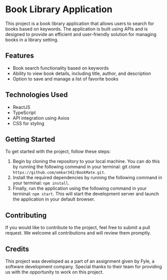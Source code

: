 # Book Library Application

This project is a book library application that allows users to search for books based on keywords. The application is built using APIs and is designed to provide an efficient and user-friendly solution for managing books in a library setting.

## Features

- Book search functionality based on keywords
- Ability to view book details, including title, author, and description
- Option to save and manage a list of favorite books

## Technologies Used

- ReactJS
- TypeScript
- API integration using Axios
- CSS for styling

## Getting Started

To get started with the project, follow these steps:

1. Begin by cloning the repository to your local machine. You can do this by running the following command in your terminal: git clone `https://github.com/omkar342/BookMate.git`.
2. Install the required dependencies by running the following command in your terminal: `npm install`.
3. Finally, run the application using the following command in your terminal: `npm start`. This will start the development server and launch the application in your default browser.

## Contributing

If you would like to contribute to the project, feel free to submit a pull request. We welcome all contributions and will review them promptly.

## Credits

This project was developed as a part of an assignment given by Fyle, a software development company. Special thanks to their team for providing us with the opportunity to work on this project.

